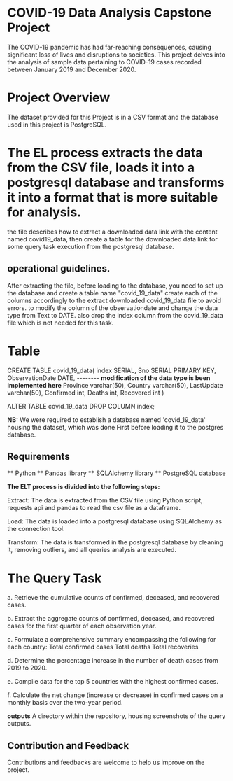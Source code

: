 # COVID-19 Data Analysis Capstone Project

The COVID-19 pandemic has had far-reaching consequences, causing significant loss of lives and disruptions to societies. This project delves into the analysis of sample data pertaining to COVID-19 cases recorded between January 2019 and December 2020.


# Project Overview
The dataset provided for this Project is in a CSV format and the database used in this project is PostgreSQL.

# The EL process extracts the data from the CSV file, loads it into a postgresql database and transforms it into a format that is more suitable for analysis.
the file describes how to extract a downloaded data link with the content named covid19_data, then create a table for the downloaded data link for some query task execution from the postgresql database.

## operational guidelines.

After extracting the file, before loading to the database, you need to set up the database and create a table name "covid_19_data"
create each of the columns accordingly to the extract downloaded covid_19_data file to avoid errors. 
to modify the column of the observationdate and change the data type from Text to DATE.
also drop the index column from the covid_19_data file which is not needed for this task.

# Table

CREATE TABLE covid_19_data(
index SERIAL,
Sno SERIAL PRIMARY KEY,
ObservationDate DATE, -------- **modification of the data type is been implemented here**
Province varchar(50),
Country varchar(50),
LastUpdate varchar(50),
Confirmed int,
Deaths int,
Recovered int
)

ALTER TABLE covid_19_data DROP COLUMN index;

**NB:** We were required to establish a database named 'covid_19_data' housing the dataset, which was done First before loading it to the postgres database.

## Requirements

** Python
** Pandas library
** SQLAlchemy library
** PostgreSQL database

**The ELT process is divided into the following steps:**

Extract: The data is extracted from the CSV file using Python script, requests api and pandas to read the csv file as a dataframe.

Load: The data is loaded into a postgresql database using SQLAlchemy as the connection tool.

Transform: The data is transformed in the postgresql database by cleaning it, removing outliers, and all queries analysis are executed.

# The Query Task

a. Retrieve the cumulative counts of confirmed, deceased, and recovered cases.

b. Extract the aggregate counts of confirmed, deceased, and recovered cases for the first quarter of each observation year.

c. Formulate a comprehensive summary encompassing the following for each
country:
Total confirmed cases
Total deaths
Total recoveries

d. Determine the percentage increase in the number of death cases from 2019 to 2020.

e. Compile data for the top 5 countries with the highest confirmed cases.

f. Calculate the net change (increase or decrease) in confirmed cases on a
monthly basis over the two-year period.


**outputs**
A directory within the repository, housing screenshots of the query outputs.


## Contribution and Feedback

Contributions and feedbacks are welcome to help us improve on the project.


